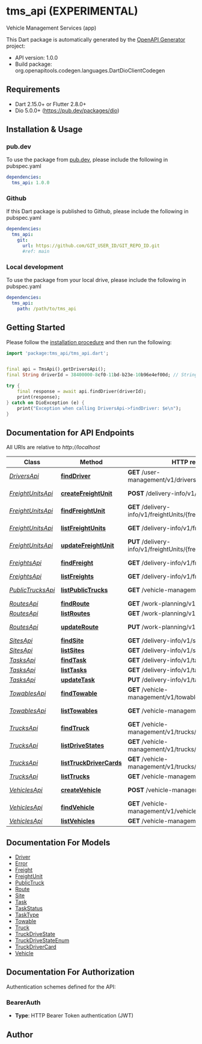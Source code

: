 # tms_api (EXPERIMENTAL)
Vehicle Management Services (app)

This Dart package is automatically generated by the [OpenAPI Generator](https://openapi-generator.tech) project:

- API version: 1.0.0
- Build package: org.openapitools.codegen.languages.DartDioClientCodegen

## Requirements

* Dart 2.15.0+ or Flutter 2.8.0+
* Dio 5.0.0+ (https://pub.dev/packages/dio)

## Installation & Usage

### pub.dev
To use the package from [pub.dev](https://pub.dev), please include the following in pubspec.yaml
```yaml
dependencies:
  tms_api: 1.0.0
```

### Github
If this Dart package is published to Github, please include the following in pubspec.yaml
```yaml
dependencies:
  tms_api:
    git:
      url: https://github.com/GIT_USER_ID/GIT_REPO_ID.git
      #ref: main
```

### Local development
To use the package from your local drive, please include the following in pubspec.yaml
```yaml
dependencies:
  tms_api:
    path: /path/to/tms_api
```

## Getting Started

Please follow the [installation procedure](#installation--usage) and then run the following:

```dart
import 'package:tms_api/tms_api.dart';


final api = TmsApi().getDriversApi();
final String driverId = 38400000-8cf0-11bd-b23e-10b96e4ef00d; // String | driver's id

try {
    final response = await api.findDriver(driverId);
    print(response);
} catch on DioException (e) {
    print("Exception when calling DriversApi->findDriver: $e\n");
}

```

## Documentation for API Endpoints

All URIs are relative to *http://localhost*

Class | Method | HTTP request | Description
------------ | ------------- | ------------- | -------------
[*DriversApi*](doc/DriversApi.md) | [**findDriver**](doc/DriversApi.md#finddriver) | **GET** /user-management/v1/drivers/{driverId} | Find a driver.
[*FreightUnitsApi*](doc/FreightUnitsApi.md) | [**createFreightUnit**](doc/FreightUnitsApi.md#createfreightunit) | **POST** /delivery-info/v1/freightUnits | Create freight unit
[*FreightUnitsApi*](doc/FreightUnitsApi.md) | [**findFreightUnit**](doc/FreightUnitsApi.md#findfreightunit) | **GET** /delivery-info/v1/freightUnits/{freightUnitId} | Find a freight unit.
[*FreightUnitsApi*](doc/FreightUnitsApi.md) | [**listFreightUnits**](doc/FreightUnitsApi.md#listfreightunits) | **GET** /delivery-info/v1/freightUnits | List FreightUnits.
[*FreightUnitsApi*](doc/FreightUnitsApi.md) | [**updateFreightUnit**](doc/FreightUnitsApi.md#updatefreightunit) | **PUT** /delivery-info/v1/freightUnits/{freightUnitId} | Updates freight unit
[*FreightsApi*](doc/FreightsApi.md) | [**findFreight**](doc/FreightsApi.md#findfreight) | **GET** /delivery-info/v1/freights/{freightId} | Find a freight.
[*FreightsApi*](doc/FreightsApi.md) | [**listFreights**](doc/FreightsApi.md#listfreights) | **GET** /delivery-info/v1/freights | List Freights.
[*PublicTrucksApi*](doc/PublicTrucksApi.md) | [**listPublicTrucks**](doc/PublicTrucksApi.md#listpublictrucks) | **GET** /vehicle-management/v1/publicTrucks | List PublicTrucks.
[*RoutesApi*](doc/RoutesApi.md) | [**findRoute**](doc/RoutesApi.md#findroute) | **GET** /work-planning/v1/routes/{routeId} | Find a route.
[*RoutesApi*](doc/RoutesApi.md) | [**listRoutes**](doc/RoutesApi.md#listroutes) | **GET** /work-planning/v1/routes | List Routes.
[*RoutesApi*](doc/RoutesApi.md) | [**updateRoute**](doc/RoutesApi.md#updateroute) | **PUT** /work-planning/v1/routes/{routeId} | Updates routes
[*SitesApi*](doc/SitesApi.md) | [**findSite**](doc/SitesApi.md#findsite) | **GET** /delivery-info/v1/sites/{siteId} | Find a site.
[*SitesApi*](doc/SitesApi.md) | [**listSites**](doc/SitesApi.md#listsites) | **GET** /delivery-info/v1/sites | List Sites.
[*TasksApi*](doc/TasksApi.md) | [**findTask**](doc/TasksApi.md#findtask) | **GET** /delivery-info/v1/tasks/{taskId} | Find a task.
[*TasksApi*](doc/TasksApi.md) | [**listTasks**](doc/TasksApi.md#listtasks) | **GET** /delivery-info/v1/tasks | List Tasks.
[*TasksApi*](doc/TasksApi.md) | [**updateTask**](doc/TasksApi.md#updatetask) | **PUT** /delivery-info/v1/tasks/{taskId} | Updates task
[*TowablesApi*](doc/TowablesApi.md) | [**findTowable**](doc/TowablesApi.md#findtowable) | **GET** /vehicle-management/v1/towables/{towableId} | Find a towable.
[*TowablesApi*](doc/TowablesApi.md) | [**listTowables**](doc/TowablesApi.md#listtowables) | **GET** /vehicle-management/v1/towables | List Towables.
[*TrucksApi*](doc/TrucksApi.md) | [**findTruck**](doc/TrucksApi.md#findtruck) | **GET** /vehicle-management/v1/trucks/{truckId} | Find a truck.
[*TrucksApi*](doc/TrucksApi.md) | [**listDriveStates**](doc/TrucksApi.md#listdrivestates) | **GET** /vehicle-management/v1/trucks/{truckId}/driveStates | List drive states.
[*TrucksApi*](doc/TrucksApi.md) | [**listTruckDriverCards**](doc/TrucksApi.md#listtruckdrivercards) | **GET** /vehicle-management/v1/trucks/{truckId}/driverCards | Lists truck driver cards
[*TrucksApi*](doc/TrucksApi.md) | [**listTrucks**](doc/TrucksApi.md#listtrucks) | **GET** /vehicle-management/v1/trucks | List Trucks.
[*VehiclesApi*](doc/VehiclesApi.md) | [**createVehicle**](doc/VehiclesApi.md#createvehicle) | **POST** /vehicle-management/v1/vehicles | Create vehicle
[*VehiclesApi*](doc/VehiclesApi.md) | [**findVehicle**](doc/VehiclesApi.md#findvehicle) | **GET** /vehicle-management/v1/vehicles/{vehicleId} | Find a vehicle.
[*VehiclesApi*](doc/VehiclesApi.md) | [**listVehicles**](doc/VehiclesApi.md#listvehicles) | **GET** /vehicle-management/v1/vehicles | List Vehicles.


## Documentation For Models

 - [Driver](doc/Driver.md)
 - [Error](doc/Error.md)
 - [Freight](doc/Freight.md)
 - [FreightUnit](doc/FreightUnit.md)
 - [PublicTruck](doc/PublicTruck.md)
 - [Route](doc/Route.md)
 - [Site](doc/Site.md)
 - [Task](doc/Task.md)
 - [TaskStatus](doc/TaskStatus.md)
 - [TaskType](doc/TaskType.md)
 - [Towable](doc/Towable.md)
 - [Truck](doc/Truck.md)
 - [TruckDriveState](doc/TruckDriveState.md)
 - [TruckDriveStateEnum](doc/TruckDriveStateEnum.md)
 - [TruckDriverCard](doc/TruckDriverCard.md)
 - [Vehicle](doc/Vehicle.md)


## Documentation For Authorization


Authentication schemes defined for the API:
### BearerAuth

- **Type**: HTTP Bearer Token authentication (JWT)


## Author



